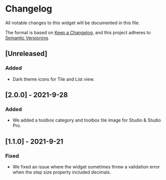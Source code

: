 # Changelog
All notable changes to this widget will be documented in this file.

The format is based on [Keep a Changelog](https://keepachangelog.com/en/1.0.0/), and this project adheres to [Semantic Versioning](https://semver.org/spec/v2.0.0.html).

## [Unreleased]

### Added
- Dark theme icons for Tile and List view.

## [2.0.0] - 2021-9-28

### Added
 - We added a toolbox category and toolbox tile image for Studio & Studio Pro.

## [1.1.0] - 2021-9-21

### Fixed
- We fixed an issue where the widget sometimes threw a validation error when the step size property included decimals.
